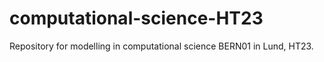 # computational-science-HT23
Repository for modelling in computational science BERN01 in Lund, HT23.
